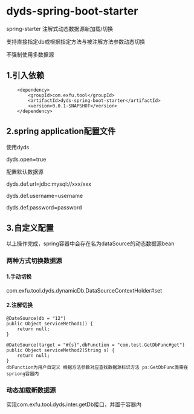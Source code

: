 # dyds-spring-boot-starter
spring-starter 注解式动态数据源新加载/切换

支持直接指定db或根据指定方法与被注解方法参数动态切换

不强制使用多数据源

## 1.引入依赖
        <dependency>
            <groupId>com.exfu.tool</groupId>
            <artifactId>dyds-spring-boot-starter</artifactId>
            <version>0.0.1-SNAPSHOT</version>
        </dependency>
## 2.spring application配置文件
使用dyds

dyds.open=true

配置默认数据源

dyds.def.url=jdbc:mysql://xxx/xxx

dyds.def.username=username

dyds.def.password=password

## 3.自定义配置
以上操作完成，spring容器中会存在名为dataSource的动态数据源bean
### 两种方式切换数据源
#### 1.手动切换
com.exfu.tool.dyds.dynamicDb.DataSourceContextHolder#set

#### 2.注解切换
    @DateSource(db = "12")
    public Object serviceMethod1() {
        return null;
    }
    
    @DateSource(target = "#{s}",dbFunction = "com.test.GetDbFunc#get")
    public Object serviceMethod2(String s) {
        return null;
    }
    dbFunction为用户自定义 根据方法参数对应查找数据源标识方法 ps:GetDbFunc类需在spriong容器内
### 动态加载新数据源
实现com.exfu.tool.dyds.inter.getDb接口，并置于容器内


